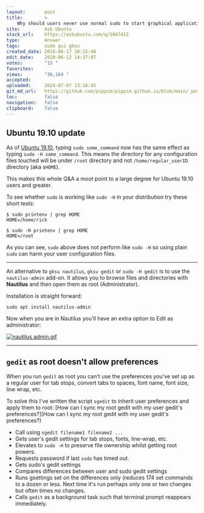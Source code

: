```yaml
---
layout:       post
title:        >
    Why should users never use normal sudo to start graphical applications?
site:         Ask Ubuntu
stack_url:    https://askubuntu.com/q/1047413
type:         Answer
tags:         sudo gui gksu
created_date: 2018-06-17 18:15:48
edit_date:    2020-06-12 14:37:07
votes:        "15 "
favorites:    
views:        "36,164 "
accepted:     
uploaded:     2024-07-07 13:16:45
git_md_url:   https://github.com/pippim/pippim.github.io/blob/main/_posts/2018/2018-06-17-Why-should-users-never-use-normal-sudo-to-start-graphical-applications_.md
toc:          false
navigation:   false
clipboard:    false
---
```


## Ubuntu 19.10 update

As of [Ubuntu 19.10][1], typing `sudo some_command` now has the same effect as typing `sudo -H some_command`. This means the directory for any configuration files touched will be under `/root` directory and not `/home/regular_userID` directory (aka `$HOME`).

This makes this whole Q&A a moot point to a large degree for Ubuntu 19.10 users and greater.

To see whether `sudo` is working like `sudo -H` in your distribution try these short tests:

``` 
$ sudo printenv | grep HOME
HOME=/home/rick

$ sudo -H printenv | grep HOME
HOME=/root
```

As you can see, `sudo` above does not perform like `sudo -H` so using plain `sudo` can harm your user configuration files.

----------


An alternative to `gksu nautilus`, `gksu gedit` or `sudo -H gedit` is to use the `nautilus-admin` add-on. It allows you to browse files and directories with **Nautilus** and then open them as root (Administrator).

Installation is straight forward:

``` 
sudo apt install nautilus-admin
```

Now when you are in Nautilus you'll have an extra option to Edit as administrator:

[![nautilus admin.gif][2]][2]


----------

## `gedit` as root doesn't allow preferences

When you run `gedit` as root you can't use the preferences you've set up as a regular user for tab stops, convert tabs to spaces, font name, font size, line wrap, etc.

To solve this I've written the script `sgedit` to inherit user preferences and apply them to root: [How can I sync my root gedit with my user gedit&#39;s preferences?](How can I sync my root gedit with my user gedit&#39;s preferences?)


-    Call using `sgedit filename1 filename2 ...`
-    Gets user's gedit settings for tab stops, fonts, line-wrap, etc.
-    Elevates to `sudo -H` to preserve file ownership whilst getting root powers.
-    Requests password if last `sudo` has timed out.
-    Gets sudo's gedit settings
-    Compares differences between user and sudo gedit settings
-    Runs gsettings set on the differences only (reduces 174 set commands to a dozen or less. Next time it's run perhaps only one or two changes but often times no changes.
-    Calls `gedit` as a background task such that terminal prompt reappears immediately.


  [1]: https://lists.ubuntu.com/archives/ubuntu-devel-discuss/2019-May/018345.html
  [2]: https://i.sstatic.net/HAqmQ.gif
